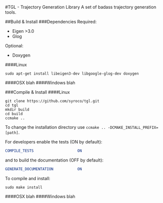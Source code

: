 #TGL - Trajectory Generation Library
A set of badass trajectory generation tools.

##Build & Install
###Dependencies
Required:
 - Eigen >3.0
 - Glog

Optional:
 - Doxygen

####Linux
```
sudo apt-get install libeigen3-dev libgoogle-glog-dev doxygen
```
####OSX
blah
####Windows
blah


###Compile & Install
####Linux
```
git clone https://github.com/syroco/tgl.git
cd tgl
mkdir build
cd build
ccmake ..
```
To change the installation directory use `ccmake .. -DCMAKE_INSTALL_PREFIX=[path]`.

For developers enable the tests (ON by default):
```cmake
COMPILE_TESTS                    ON
```
and to build the documentation (OFF by default):
```cmake
GENERATE_DOCUMENTATION           ON
```
To compile and install:
```
sudo make install
```
####OSX
blah
####Windows
blah
